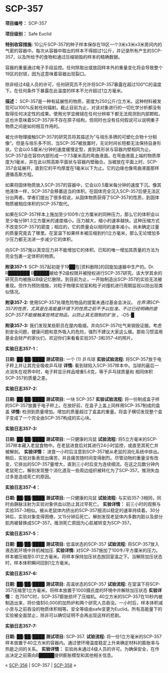 # SCP-357
                        


**项目编号：** SCP-357

**项目级别：** Safe Euclid

**特别收容措施:**  10公斤SCP-357的种子样本保存在19区一个3米x3米x3米房间内的气密的容器中。每次从容器中取出的样本不得超过1公斤，并记录所有产生的SCP-357，以及所给予的食物和通过压缩销毁的样本的精确数据。

容器的重量通过电子手段监控。任何除取出或放回样本外的重量变化将会导致整个19区的封锁，因为这意味着容器出现裂口。

除非经过4级人员的许可，任何研究员不允许将SCP-357暴露在超过100°C的温度下。在任何条件下暴露在此温度的样本不允许超过1立方毫米。

**描述：** SCP-357是一种有延展性的物质，密度为250公斤/立方米。这种材料被发现可以100%反射任何辐射。截止目前为止，对该对象进行的一切化学分析都没有取得任何决定性的成果。使用光学显微镜在任何分辨率下都无法观测到内部颗粒。这也许意味着SCP-357并不存在原子结构，但同时也没有任何假说可以说明重子物质之间是如何相互作用的。

被允许物理接触SCP-357的研究员将其描述为“与培乐多牌的可塑化合物十分相像”。但是与培乐多不同，当SCP-357被放置时，无论时间长短都无法保持自身形状。它会以0.5厘米/分钟的速度缓慢定型，直到其形状与容器内壁相同为止。SCP-357会在容你内部形成一个7.5厘米高的弯曲液面。在弯曲液面上端的物质厚度为1毫米，并在此以照高斯平面状与容器内壁融合。当被放在平面上时，SCP-357会延展开，直到它的平均厚度在1毫米以下为止。它的边缘也像弯曲液面那样遵循高斯方程。

如果将固体物质放入SCP-357的容器中，它会以0.5厘米每分钟的速度下沉。像其他液体一样，SCP-357会移置适当的体积。在固体完全沉入SCP-357后便无法区分出两者。学者们提出了很多假说，从固体物质获得了SCP-357的性质，到固体物质被相应体积的SCP-357取代。

如果在SCP-357样本上施加至少100牛/立方厘米的同种压力，那么它的体积会以至少每分钟1.3立方厘米的速度缩小。压力越大，缩小的速率越快。这种压缩方式不改变SCP-357的密度；相应的，它的质量会以相同的速率减小。尚未确定过量的质量究竟去了哪里。在室温下如果样本被压缩到约1立方毫米，那么无论增加多少压力都无法进一步减少它的体积。

向SCP-357施以真空压力并不能增加它的体积。已知的唯一增加其质量的方法为完全包裹一定体积的物质。

**附录357-1:**  SCP-357起初是于19██在[资料删除]的回旋加速器中生产的。Dr. R███████ B█████被给予2级权限并被授权进行SCP-357研究。该大学其余的研究员均被施以B级记忆删除。到目前为止，一开始制造出SCP-357的实验无法被重现。但作为预防措施，对粒子物理实验室和粒子对撞机进行周期监视以防出现类似情况。

**附录357-2:**  使用SCP-357处理危险物品的提案未通过基金会决议。
*在弄清SCP-357的性质，尤其是在高能量环境下的性质之前不予以批准。不过已经明确的是SCP-357不能接触某些特定物品，以防止其无限制的扩张* 。-O5-█

**附录357-3:**  我们发现某些职员在屋内吸烟，并向SCP-357吐气来销毁证据。考虑到安全问题，健康问题和意外吸入的危险，强烈不建议大家这么做。那些习惯滥用基金会财产的家伙们，欢迎你们来看看实验357-3和357-4的照片。

**实验日志357-1：** 

**日期:**  ██/██/████
**测试项目:**  一个 (1) 乒乓球
**实验试验流程:**  将SCP-357放于电子秤上并让其完全吸收乒乓球
**详情:**  看到球陷入SCP-357样本中。当球的最后一点消失在视界中时，电子秤显示样品增重5.6克，等于乒乓球质量和 相同体积SCP-357的质量之差。

**实验日志357-2:** 

**日期:**  ██/██/████
**测试项目:**  一块 SCP-357
**实验试验流程:**  将一份制成盒子样的SCP-357放置于电子秤上。在放好前，在盒子上盖上同样用SCP-357制成的盒盖
**详情:**  检测到质量增加。增加的质量超过了盒盖的重量。将盒子横切发现整个盒子变成了一个完全由SCP-357构成的实心块。

**实验日志357-3:** 

**日期:**  ██/██/████
**测试项目:**  一只健康的沟鼠
**试验流程:**  将5立方毫米的SCP-357样本藏入老鼠食物中。在老鼠进食后对其进行24小时监控，或直至其死亡并被解剖。
**实验详情：** 进食一小时后注意到SCP-357被从老鼠的消化系统中排出。稍后，实验对象表现出痛苦，并且痛苦随时间变得剧烈。尽管动物的重量没有改变，它排出的SCP-357量增大，直到三小时后变为连续细流。在这之后数分钟内老鼠死亡。解剖发现整个消化道及一些周边组织被转化为了SCP-357。推测失血过多是造成死亡的原因。

**实验日志357-4：** 

**日期:**  ██/██/████
**测试项目:**  一只健康的沟鼠
**试验流程:**  与实验357-3相同，同时由静脉注射为实验对象供血以防止其过早死亡。
**实验详情：** 前三小时的观察与实验357-3相似。被从老鼠体内挤出的SCP-357细流以稳定的速率持续着。30分钟后，实验对象变得困倦，又15分钟后死亡。解剖发现老鼠体内多数内脏以及部分肌肉被替换成SCP-357。推测死亡原因为心肌被转变为SCP-357。

**实验日志357-5：** 

**日期:**  ██/██/████
**测试项目:**  低温状态的SCP-357
**试验流程:**  将SCP-357放入液态氦环境中并机械加压.
**实验详情:**  对SCP-357施加了100牛/平方厘米的压力。样本被压缩至0.01立方毫米。将样本保持加压状态放回室温之下。当解除加压状态时，样本体积瞬间回到1立方毫米。

**实验日志357-6:** 

**日期:**  ██/██/████
**测试项目:**  高温状态的SCP-357
**试验流程:**  在室温下将SCP-357压缩至1立方毫米。将样本放置于1000摄氏度的环境中并解除加压状态
**实验详情：** 在750°C时，SCP-357膨胀损坏了压缩机。40立方米的SCP-357在10秒内被制造出来，将价值$50,000的加热炉和两个研究人员吞没。一小时后，样本体积减小至与之前吞没的物质体积相等。安全等级由safe变更为Euclid。所有高能量下的实验被全面禁止，除非可以确切证明不会再出现这样的悲剧。

**实验日志357-7:** 

**日期:**  ██/██/████
**测试项目:**  SCP-357.
**试验流程:**  将一份1立方毫米的SCP-357样本放置于40立方米的容器内。通过使环境温度稳定上升来确定材料的膨胀率与热能之间的关系。
**实验详情：** 实验尚未通过4级人员的许可。为确保安全，在作出决定之前需向B█████提供膨胀模型和其他相关信息。



« [SCP-356](/scp-356) | SCP-357 | [SCP-358](/scp-358) »





                    